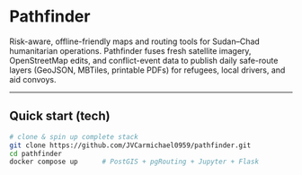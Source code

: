 # Pathfinder

Risk-aware, offline-friendly maps and routing tools for Sudan–Chad
humanitarian operations. Pathfinder fuses fresh satellite imagery,
OpenStreetMap edits, and conflict-event data to publish daily safe-route
layers (GeoJSON, MBTiles, printable PDFs) for refugees, local drivers,
and aid convoys.

---

## Quick start (tech)

```bash
# clone & spin up complete stack
git clone https://github.com/JVCarmichael0959/pathfinder.git
cd pathfinder
docker compose up      # PostGIS + pgRouting + Jupyter + Flask
